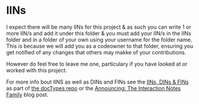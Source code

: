 # IINs

I expect there will be many IINs for this project & as such you can write 1 or more IIN/s and add it under this folder & you must add your IIN/s in the IINs folder and in a folder of your own using your username for the folder name. This is because we will add you as a codeowner to that folder, ensuring you get notified of any changes that others may makke of your contributions.

However do feel free to leave me one, particulary if you have looked at  or worked with this project.

For more info bout IINS as well as DINs and FINs see the [IINs, DINs & FINs](https://github.com/kilasuit/DocTypes?tab=readme-ov-file#iins-dins--fins) as part of [the docTypes repo](https://github.com/kilasuit/DocTypes) or the [Announcing: The Interaction Notes Family](https://blog.kilasuit.org/2025/04/30/announcing-iins-dins-fins/) blog post.

